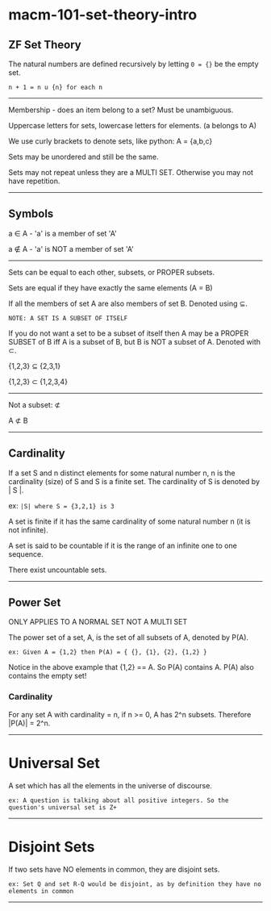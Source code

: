 # macm-101-set-theory-intro

## ZF Set Theory

The natural numbers are defined recursively by letting ```0 = {}``` be the empty set.

```n + 1 = n u {n} for each n```

---

Membership - does an item belong to a set? Must be unambiguous.

Uppercase letters for sets, lowercase letters for elements. (a belongs to A)

We use curly brackets to denote sets, like python: A = {a,b,c}

Sets may be unordered and still be the same.

Sets may not repeat unless they are a MULTI SET. Otherwise you may not have repetition.

---

## Symbols

a ∈ A - 'a' is a member of set 'A'

a ∉ A - 'a' is NOT a member of set 'A'

---

Sets can be equal to each other, subsets, or PROPER subsets.

Sets are equal if they have exactly the same elements (A = B)

If all the members of set A are also members of set B. Denoted using ⊆.

```NOTE: A SET IS A SUBSET OF ITSELF```

If you do not want a set to be a subset of itself then A may be a PROPER SUBSET of B iff A is a subset of B, but B is NOT a subset of A. Denoted with ⊂.

{1,2,3} ⊆ {2,3,1}

{1,2,3} ⊂ {1,2,3,4}

---

Not a subset: ⊄

A ⊄ B

---

## Cardinality 

If a set S and n distinct elements for some natural number n, n is the cardinality (size) of S and S is a finite set. The cardinality of S is denoted by | S |.

ex: ```|S| where S = {3,2,1} is 3```

A set is finite if it has the same cardinality of some natural number n (it is not infinite).

A set is said to be countable if it is the range of an infinite one to one sequence.

There exist uncountable sets.

---

## Power Set

ONLY APPLIES TO A NORMAL SET NOT A MULTI SET

The power set of a set, A, is the set of all subsets of A, denoted by P(A).

```ex: Given A = {1,2} then P(A) = { {}, {1}, {2}, {1,2} }``` 

Notice in the above example that {1,2} == A. So P(A) contains A. P(A) also contains the empty set!

### Cardinality

For any set A with cardinality = n, if n >= 0, A has 2^n subsets. Therefore |P(A)| = 2^n.

---

# Universal Set

A set which has all the elements in the universe of discourse. 

```ex: A question is talking about all positive integers. So the question's universal set is Z+```

---

# Disjoint Sets

If two sets have NO elements in common, they are disjoint sets.

```ex: Set Q and set R-Q would be disjoint, as by definition they have no elements in common```

---



